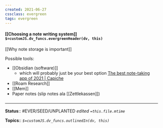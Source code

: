 ```yaml
---
created: 2021-06-27
cssclass: evergreen
tags: evergreen
---
```


#### [[Choosing a note writing system]] `$=customJS.dv_funcs.evergreenHeader(dv, this)`

[[Why note storage is important]]

Possible tools:
- [[Obsidian (software)]] 
	- which will probably just be your best option [The best note-taking app of 2021 | Capiche](https://capiche.com/e/best-note-taking-app-2021)
- [[Roam Research]]
- [[Mem]]
- Paper notes (slip notes ala [[Zettlekassen]])

### <hr class="footnote"/>

**Status**:: #EVER/SEED/UNPLANTED 
*edited `=this.file.mtime`*

**Topics**:: 
*`$=customJS.dv_funcs.outlinedIn(dv, this)`*

